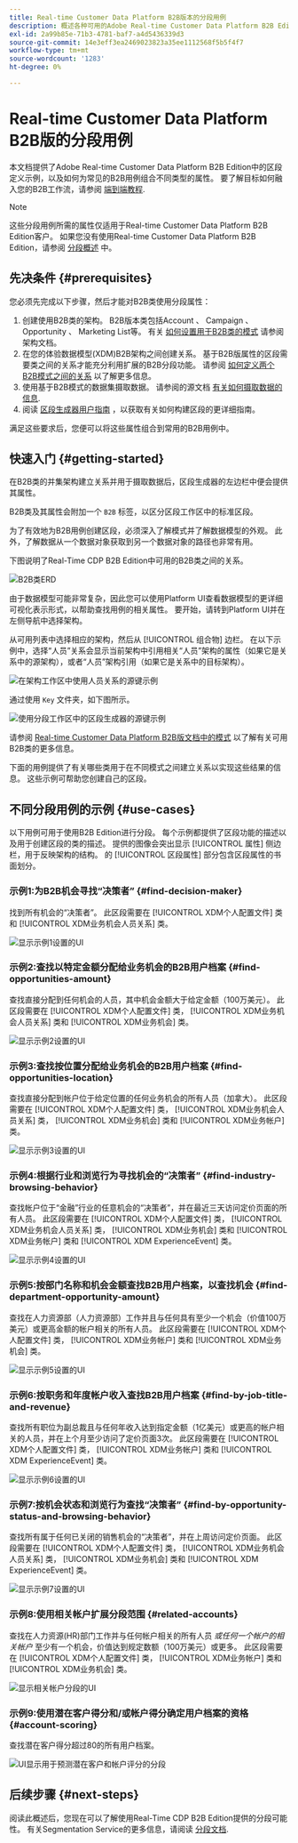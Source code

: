 ```yaml
---
title: Real-time Customer Data Platform B2B版本的分段用例
description: 概述各种可用的Adobe Real-time Customer Data Platform B2B Edition用例。
exl-id: 2a99b85e-71b3-4781-baf7-a4d5436339d3
source-git-commit: 14e3eff3ea2469023823a35ee1112568f5b5f4f7
workflow-type: tm+mt
source-wordcount: '1283'
ht-degree: 0%

---
```


# Real-time Customer Data Platform B2B版的分段用例

本文档提供了Adobe Real-time Customer Data Platform B2B Edition中的区段定义示例，以及如何为常见的B2B用例组合不同类型的属性。 要了解目标如何融入您的B2B工作流，请参阅 [端到端教程](../b2b-tutorial.md#create-a-segment-to-evaluate-your-data).

>[!NOTE]
>
>这些分段用例所需的属性仅适用于Real-time Customer Data Platform B2B Edition客户。 如果您没有使用Real-time Customer Data Platform B2B Edition，请参阅 [分段概述](./segmentation-overview.md) 中。

## 先决条件 {#prerequisites}

您必须先完成以下步骤，然后才能对B2B类使用分段属性：

1. 创建使用B2B类的架构。 B2B版本类包括Account 、 Campaign 、 Opportunity 、 Marketing List等。 有关 [如何设置用于B2B类的模式](../schemas/b2b.md) 请参阅架构文档。
1. 在您的体验数据模型(XDM)B2B架构之间创建关系。 基于B2B版属性的区段需要类之间的关系才能充分利用扩展的B2B分段功能。 请参阅 [如何定义两个B2B模式之间的关系](../../xdm/tutorials/relationship-b2b.md) 以了解更多信息。
1. 使用基于B2B模式的数据集摄取数据。 请参阅的源文档 [有关如何摄取数据的信息](../../sources/connectors/adobe-applications/marketo/marketo.md).
1. 阅读 [区段生成器用户指南](../../segmentation/ui/segment-builder.md) ，以获取有关如何构建区段的更详细指南。

满足这些要求后，您便可以将这些属性组合到常用的B2B用例中。

## 快速入门 {#getting-started}

在B2B类的并集架构建立关系并用于摄取数据后，区段生成器的左边栏中便会提供其属性。

B2B类及其属性会附加一个 `B2B` 标签，以区分区段工作区中的标准区段。

为了有效地为B2B用例创建区段，必须深入了解模式并了解数据模型的外观。 此外，了解数据从一个数据对象获取到另一个数据对象的路径也非常有用。

下图说明了Real-Time CDP B2B Edition中可用的B2B类之间的关系。

![B2B类ERD](../assets/segmentation/b2b-classes.png)

由于数据模型可能非常复杂，因此您可以使用Platform UI查看数据模型的更详细可视化表示形式，以帮助查找用例的相关属性。 要开始，请转到Platform UI并在左侧导航中选择架构。

从可用列表中选择相应的架构，然后从 [!UICONTROL 组合物] 边栏。 在以下示例中，选择“人员”关系会显示当前架构中引用相关“人员”架构的属性（如果它是关系中的源架构），或者“人员”架构引用（如果它是关系中的目标架构）。

![在架构工作区中使用人员关系的源键示例](../assets/segmentation/source-key-schema-relationship-example.png)

通过使用 `Key` 文件夹，如下图所示。

![使用分段工作区中的区段生成器的源键示例](../assets/segmentation/source-key-segmentation-example.png)

请参阅 [Real-time Customer Data Platform B2B版文档中的模式](../schemas/b2b.md) 以了解有关可用B2B类的更多信息。

下面的用例提供了有关哪些类用于在不同模式之间建立关系以实现这些结果的信息。 这些示例可帮助您创建自己的区段。

## 不同分段用例的示例 {#use-cases}

以下用例可用于使用B2B Edition进行分段。 每个示例都提供了区段功能的描述以及用于创建区段的类的描述。 提供的图像会突出显示 [!UICONTROL 属性] 侧边栏，用于反映架构的结构。 的 [!UICONTROL 区段属性] 部分包含区段属性的书面划分。

### 示例1:为B2B机会寻找“决策者” {#find-decision-maker}

找到所有机会的“决策者”。 此区段需要在 [!UICONTROL XDM个人配置文件] 类和 [!UICONTROL XDM业务机会人员关系] 类。

![显示示例1设置的UI](../assets/segmentation/example-1.png)

### 示例2:查找以特定金额分配给业务机会的B2B用户档案 {#find-opportunities-amount}

查找直接分配到任何机会的人员，其中机会金额大于给定金额（100万美元）。 此区段需要在 [!UICONTROL XDM个人配置文件] 类， [!UICONTROL XDM业务机会人员关系] 类和 [!UICONTROL XDM业务机会] 类。

![显示示例2设置的UI](../assets/segmentation/example-2.png)

### 示例3:查找按位置分配给业务机会的B2B用户档案 {#find-opportunities-location}

查找直接分配到帐户位于给定位置的任何业务机会的所有人员（加拿大）。 此区段需要在 [!UICONTROL XDM个人配置文件] 类， [!UICONTROL XDM业务机会人员关系] 类， [!UICONTROL XDM业务机会] 类和 [!UICONTROL XDM业务帐户] 类。

![显示示例3设置的UI](../assets/segmentation/example-3.png)

### 示例4:根据行业和浏览行为寻找机会的“决策者” {#find-industry-browsing-behavior}

查找帐户位于“金融”行业的任意机会的“决策者”，并在最近三天访问定价页面的所有人员。 此区段需要在 [!UICONTROL XDM个人配置文件] 类， [!UICONTROL XDM业务机会人员关系] 类， [!UICONTROL XDM业务机会] 类和 [!UICONTROL XDM业务帐户] 类和 [!UICONTROL XDM ExperienceEvent] 类。

![显示示例4设置的UI](../assets/segmentation/example-4.png)

### 示例5:按部门名称和机会金额查找B2B用户档案，以查找机会 {#find-department-opportunity-amount}

查找在人力资源部（人力资源部）工作并且与任何具有至少一个机会（价值100万美元）或更高金额的帐户相关的所有人员。 此区段需要在 [!UICONTROL XDM个人配置文件] 类， [!UICONTROL XDM业务帐户] 类和 [!UICONTROL XDM业务机会] 类。

![显示示例5设置的UI](../assets/segmentation/example-5.png)

### 示例6:按职务和年度帐户收入查找B2B用户档案 {#find-by-job-title-and-revenue}

查找所有职位为副总裁且与任何年收入达到指定金额（1亿美元）或更高的帐户相关的人员，并在上个月至少访问了定价页面3次。 此区段需要在 [!UICONTROL XDM个人配置文件] 类， [!UICONTROL XDM业务帐户] 类和 [!UICONTROL XDM ExperienceEvent] 类。

![显示示例6设置的UI](../assets/segmentation/example-6.png)

### 示例7:按机会状态和浏览行为查找“决策者” {#find-by-opportunity-status-and-browsing-behavior}

查找所有属于任何已关闭的销售机会的“决策者”，并在上周访问定价页面。 此区段需要在 [!UICONTROL XDM个人配置文件] 类， [!UICONTROL XDM业务机会人员关系] 类， [!UICONTROL XDM业务机会] 类和 [!UICONTROL XDM ExperienceEvent] 类。

![显示示例7设置的UI](../assets/segmentation/example-7.png)

### 示例8:使用相关帐户扩展分段范围 {#related-accounts}

查找在人力资源(HR)部门工作并与任何帐户相关的所有人员 *或任何一个帐户的相关帐户* 至少有一个机会，价值达到规定数额（100万美元）或更多。 此区段需要在 [!UICONTROL XDM个人配置文件] 类， [!UICONTROL XDM业务帐户] 类和 [!UICONTROL XDM业务机会] 类。

![显示相关帐户分段的UI](../assets/segmentation/segmentation-related-accounts.png)

### 示例9:使用潜在客户得分和/或帐户得分确定用户档案的资格 {#account-scoring}

查找潜在客户得分超过80的所有用户档案。

![UI显示用于预测潜在客户和帐户评分的分段](../assets/segmentation/segmentation-predictive-lead-and-account-scoring.png)

## 后续步骤 {#next-steps}

阅读此概述后，您现在可以了解使用Real-Time CDP B2B Edition提供的分段可能性。 有关Segmentation Service的更多信息，请阅读 [分段文档](../../segmentation/home.md).
